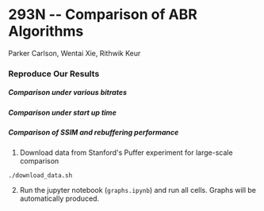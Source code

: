 # 293N -- Comparison of ABR Algorithms 
Parker Carlson, Wentai Xie, Rithwik Keur


### Reproduce Our Results

##### Comparison under various bitrates
##### Comparison under start up time
##### Comparison of SSIM and rebuffering performance

1. Download data from Stanford's Puffer experiment for large-scale comparison

`./download_data.sh`

2. Run the jupyter notebook (`graphs.ipynb`) and run all cells. Graphs will be automatically produced.
